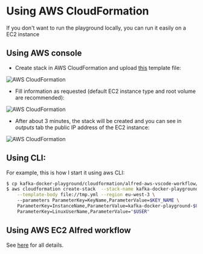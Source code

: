 # Using AWS CloudFormation

If you don't want to run the playground locally, you can run it easily on a EC2 instance

## Using AWS console

* Create stack in AWS CloudFormation and upload [this](https://raw.githubusercontent.com/vdesabou/kafka-docker-playground/master/cloudformation/alfred-aws-vscode-workflow/kafka-docker-playground.yml) template file:

![AWS CloudFormation](./Screenshot1.png)

* Fill information as requested (default EC2 instance type and root volume are recommended):

![AWS CloudFormation](./Screenshot2.png)

* After about 3 minutes, the stack will be created and you can see in *outputs* tab the public IP address of the EC2 instance:

![AWS CloudFormation](./Screenshot3.png)

## Using CLI:

For example, this is how I start it using aws CLI:

```bash
$ cp kafka-docker-playground/cloudformation/alfred-aws-vscode-workflow/kafka-docker-playground.yml tmp.yml
$ aws cloudformation create-stack  --stack-name kafka-docker-playground-$USER \
    --template-body file://tmp.yml --region eu-west-3 \ 
    --parameters ParameterKey=KeyName,ParameterValue=$KEY_NAME \
    ParameterKey=InstanceName,ParameterValue=kafka-docker-playground-$USER \
    ParameterKey=LinuxUserName,ParameterValue="$USER"
```

## Using AWS EC2 Alfred workflow

See [here](https://kafka-docker-playground.io/#/how-to-use?id=🎩-aws-ec2-alfred-workflow) for all details.

